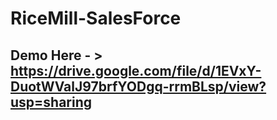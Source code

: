 # RiceMill-SalesForce
## Demo Here - > https://drive.google.com/file/d/1EVxY-DuotWValJ97brfYODgq-rrmBLsp/view?usp=sharing
